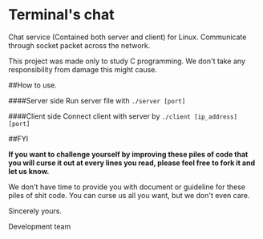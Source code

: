 # Terminal's chat
Chat service (Contained both server and client) for Linux. Communicate through socket packet across the network. 

This project was made only to study C programming. We don't take any responsibility from damage this might cause.

##How to use.

####Server side
  Run server file with `./server [port]`

####Client side 
  Connect client with server by `./client [ip_address] [port]`
  
##FYI

**If you want to challenge yourself by improving these piles of code that you will curse it out at every lines you read, please feel free to fork it and let us know.**

We don't have time to provide you with document or guideline for these piles of shit code. You can curse us all you want, but we don't even care.


Sincerely yours.

Development team
